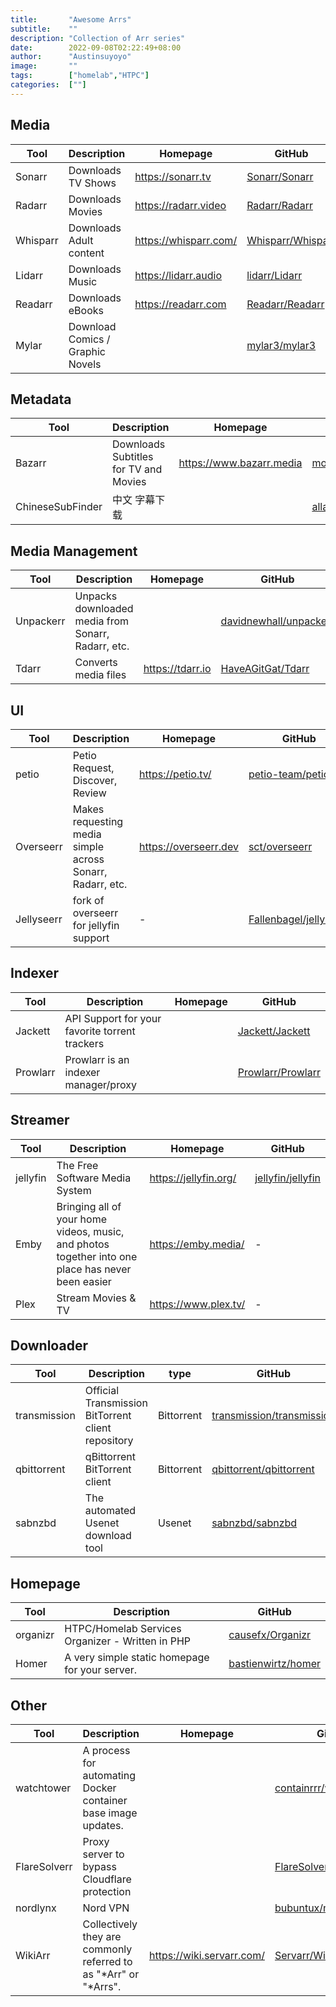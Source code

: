 ```yaml
---
title:       "Awesome Arrs"
subtitle:    ""
description: "Collection of Arr series"
date:        2022-09-08T02:22:49+08:00
author:      "Austinsuyoyo"
image:       ""
tags:        ["homelab","HTPC"]
categories:  [""]
---
```

## Media

| Tool     | Description                      | Homepage              | GitHub                                                    |
| -------- | -------------------------------- | --------------------- | --------------------------------------------------------- |
| Sonarr   | Downloads TV Shows               | https://sonarr.tv     | [Sonarr/Sonarr](https://github.com/Sonarr/Sonarr)         |
| Radarr   | Downloads Movies                 | https://radarr.video  | [Radarr/Radarr](https://github.com/Radarr/Radarr)         |
| Whisparr | Downloads Adult content          | https://whisparr.com/ | [Whisparr/Whisparr](https://github.com/Whisparr/Whisparr) |
| Lidarr   | Downloads Music                  | https://lidarr.audio  | [lidarr/Lidarr](https://github.com/lidarr/Lidarr)         |
| Readarr  | Downloads eBooks                 | https://readarr.com   | [Readarr/Readarr](https://github.com/Readarr/Readarr)     |
| Mylar    | Download Comics / Graphic Novels |                       | [mylar3/mylar3](https://github.com/mylar3/mylar3)         |

## Metadata

| Tool             | Description                           | Homepage                 | GitHub                                                                         |
| ---------------- | ------------------------------------- | ------------------------ | ------------------------------------------------------------------------------ |
| Bazarr           | Downloads Subtitles for TV and Movies | https://www.bazarr.media | [morpheus65535/bazarr](https://github.com/morpheus65535/bazarr)                |
| ChineseSubFinder | 中文 字幕下载                         |                          | [allanpk716/ChineseSubFinder ](https://github.com/allanpk716/ChineseSubFinder) |

## Media Management

| Tool      | Description                                        | Homepage         | GitHub                                                              |
| --------- | -------------------------------------------------- | ---------------- | ------------------------------------------------------------------- |
| Unpackerr | Unpacks downloaded media from Sonarr, Radarr, etc. |                  | [davidnewhall/unpackerr](https://github.com/davidnewhall/unpackerr) |
| Tdarr     | Converts media files                               | https://tdarr.io | [HaveAGitGat/Tdarr](https://github.com/HaveAGitGat/Tdarr)           |

## UI

| Tool       | Description                                               | Homepage              | GitHub                                                              |
| ---------- | --------------------------------------------------------- | --------------------- | ------------------------------------------------------------------- |
| petio      | Petio Request, Discover, Review                           | https://petio.tv/     | [petio-team/petio](https://github.com/petio-team/petio)             |
| Overseerr  | Makes requesting media simple across Sonarr, Radarr, etc. | https://overseerr.dev | [sct/overseerr](https://github.com/sct/overseerr)                   |
| Jellyseerr | fork of overseerr for jellyfin support                    | -                     | [Fallenbagel/jellyseerr](https://github.com/Fallenbagel/jellyseerr) |



## Indexer
| Tool     | Description                                    | Homepage | GitHub                                                    |
| -------- | ---------------------------------------------- | -------- | --------------------------------------------------------- |
| Jackett  | API Support for your favorite torrent trackers |          | [Jackett/Jackett](https://github.com/Jackett/Jackett)     |
| Prowlarr | Prowlarr is an indexer manager/proxy           |          | [Prowlarr/Prowlarr](https://github.com/Prowlarr/Prowlarr) |

## Streamer
| Tool     | Description                                                                                       | Homepage              | GitHub                                                    |
| -------- | ------------------------------------------------------------------------------------------------- | --------------------- | --------------------------------------------------------- |
| jellyfin | The Free Software Media System                                                                    | https://jellyfin.org/ | [jellyfin/jellyfin](https://github.com/jellyfin/jellyfin) |
| Emby     | Bringing all of your home videos, music, and photos together into one place has never been easier | https://emby.media/   | -                                                         |
| Plex     | Stream Movies & TV                                                                                | https://www.plex.tv/  | -                                                         |


## Downloader
| Tool         | Description                                        | type       | GitHub                                                                    |
| ------------ | -------------------------------------------------- | ---------- | ------------------------------------------------------------------------- |
| transmission | Official Transmission BitTorrent client repository | Bittorrent | [transmission/transmission](https://github.com/transmission/transmission) |
| qbittorrent  | qBittorrent BitTorrent client                      | Bittorrent | [qbittorrent/qbittorrent](https://github.com/qbittorrent/qBittorrent)     |
| sabnzbd      | The automated Usenet download tool                 | Usenet     | [sabnzbd/sabnzbd](https://github.com/sabnzbd/sabnzbd)                     |

## Homepage
| Tool     | Description                                      | GitHub                                                      |
| -------- | ------------------------------------------------ | ----------------------------------------------------------- |
| organizr | HTPC/Homelab Services Organizer - Written in PHP | [causefx/Organizr](https://github.com/causefx/Organizr)     |
| Homer    | A very simple static homepage for your server.   | [bastienwirtz/homer](https://github.com/bastienwirtz/homer) |



## Other
| Tool         | Description                                                      | Homepage                  | GitHub                                                                    |
| ------------ | ---------------------------------------------------------------- | ------------------------- | ------------------------------------------------------------------------- |
| watchtower   | A process for automating Docker container base image updates.    |                           | [containrrr/watchtower](https://github.com/containrrr/watchtower)         |
| FlareSolverr | Proxy server to bypass Cloudflare protection                     |                           | [FlareSolverr/FlareSolverr](https://github.com/FlareSolverr/FlareSolverr) |
| nordlynx     | Nord VPN                                                         |                           | [bubuntux/nordlynx](https://github.com/bubuntux/nordlynx)                 |
| WikiArr      | Collectively they are commonly referred to as "*Arr" or "*Arrs". | https://wiki.servarr.com/ | [Servarr/Wiki](https://github.com/Servarr/Wiki)                           |


